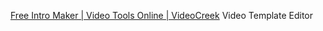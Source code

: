 
[Free Intro Maker | Video Tools Online | VideoCreek](https://videocreek.com/)
Video Template Editor
